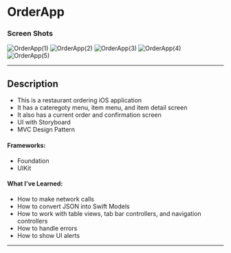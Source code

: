 # OrderApp

### Screen Shots
![OrderApp(1)](https://user-images.githubusercontent.com/82785695/173254746-9d7651a7-07e3-414b-99f2-1a47de31cfad.png)
![OrderApp(2)](https://user-images.githubusercontent.com/82785695/173254749-f2072ddf-a987-41dd-a59f-c6d3b41edebb.png)
![OrderApp(3)](https://user-images.githubusercontent.com/82785695/173254772-0263d029-279b-47d6-90c4-f326447b2b07.png)
![OrderApp(4)](https://user-images.githubusercontent.com/82785695/173254776-2656caf0-ecb1-466b-a636-6ce6f19d08ff.png)
![OrderApp(5)](https://user-images.githubusercontent.com/82785695/173254779-a66ac2c5-5615-4006-b9a9-57640c05e0ba.png)

---

## Description
- This is a restaurant ordering iOS application 
- It has a cateregoty menu, item menu, and item detail screen 
- It also has a current order and confirmation screen
- UI with Storyboard
- MVC Design Pattern

#### Frameworks:
- Foundation
- UIKit

#### What I've Learned:
- How to make network calls
- How to convert JSON into Swift Models
- How to work with table views, tab bar controllers, and navigation controllers
- How to handle errors
- How to show UI alerts 

---


